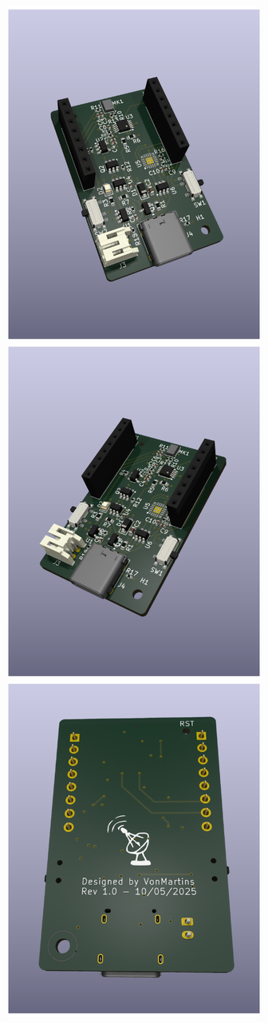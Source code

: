 

![im1](Hardware/ESP32CAM_Shield.png)
![im2](Hardware/ESP32CAM_Shield2.png)
![im3](Hardware/ESP32CAM_Shield3.png)